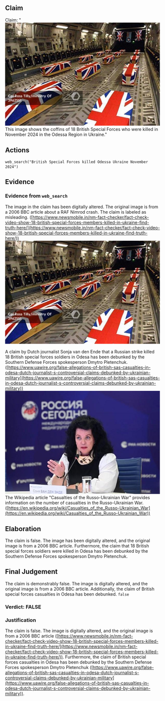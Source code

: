 ## Claim
Claim: "![image 3](media/4.jpg) This image shows the coffins of 18 British Special Forces who were killed in November 2024 in the Odessa Region in Ukraine."

## Actions
```
web_search("British Special Forces killed Odessa Ukraine November 2024")
```

## Evidence
### Evidence from `web_search`
The image in the claim has been digitally altered. The original image is from a 2006 BBC article about a RAF Nimrod crash. The claim is labeled as misleading. ([https://www.newsmobile.in/nm-fact-checker/fact-check-video-show-18-british-special-forces-members-killed-in-ukraine-find-truth-here/](https://www.newsmobile.in/nm-fact-checker/fact-check-video-show-18-british-special-forces-members-killed-in-ukraine-find-truth-here/)) ![image 3](media/4.jpg)

A claim by Dutch journalist Sonja van den Ende that a Russian strike killed 18 British special forces soldiers in Odesa has been debunked by the Southern Defense Forces spokesperson Dmytro Pletenchuk. ([https://www.uawire.org/false-allegations-of-british-sas-casualties-in-odesa-dutch-journalist-s-controversial-claims-debunked-by-ukrainian-military](https://www.uawire.org/false-allegations-of-british-sas-casualties-in-odesa-dutch-journalist-s-controversial-claims-debunked-by-ukrainian-military)) ![image 8027](media/2025-08-30_08-11-1756541467-587718.jpg) The Wikipedia article "Casualties of the Russo-Ukrainian War" provides information on the number of casualties in the Russo-Ukrainian War. ([https://en.wikipedia.org/wiki/Casualties_of_the_Russo-Ukrainian_War](https://en.wikipedia.org/wiki/Casualties_of_the_Russo-Ukrainian_War))


## Elaboration
The claim is false. The image has been digitally altered, and the original image is from a 2006 BBC article. Furthermore, the claim that 18 British special forces soldiers were killed in Odesa has been debunked by the Southern Defense Forces spokesperson Dmytro Pletenchuk.


## Final Judgement
The claim is demonstrably false. The image is digitally altered, and the original image is from a 2006 BBC article. Additionally, the claim of British special forces casualties in Odesa has been debunked. `false`

### Verdict: FALSE

### Justification
The claim is false. The image is digitally altered, and the original image is from a 2006 BBC article ([https://www.newsmobile.in/nm-fact-checker/fact-check-video-show-18-british-special-forces-members-killed-in-ukraine-find-truth-here/](https://www.newsmobile.in/nm-fact-checker/fact-check-video-show-18-british-special-forces-members-killed-in-ukraine-find-truth-here/)). Furthermore, the claim of British special forces casualties in Odesa has been debunked by the Southern Defense Forces spokesperson Dmytro Pletenchuk ([https://www.uawire.org/false-allegations-of-british-sas-casualties-in-odesa-dutch-journalist-s-controversial-claims-debunked-by-ukrainian-military](https://www.uawire.org/false-allegations-of-british-sas-casualties-in-odesa-dutch-journalist-s-controversial-claims-debunked-by-ukrainian-military)).
